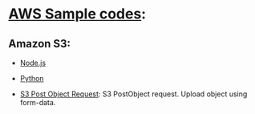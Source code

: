 # [AWS Sample codes](/): 

## Amazon S3:

 * [Node.js](Node.js)

 * [Python](python)

 * [S3 Post Object Request](/S3/PostObject.html): S3 PostObject request. Upload object using form-data.
